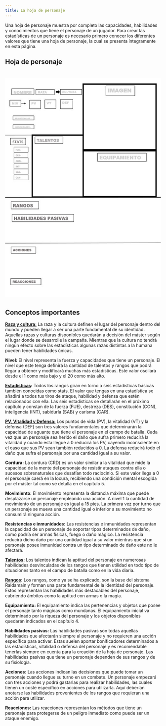 ```yaml
---
title: La hoja de personaje
---
```


Una hoja de personaje muestra por completo las capacidades, habilidades y conocimientos que tiene el personaje de un jugador. Para crear las estadísticas de un personaje es necesario primero conocer los diferentes valores que tiene una hoja de personaje, la cual se presenta íntegramente en esta página.

## Hoja de personaje

# <img src="hoja de personaje.jpg" style="zoom:150%;"/>

## Conceptos importantes

[**Raza y cultura:**](https://raldamain.com/rules/Crear%20personajes/razas%20y%20culturas.html) La raza y la cultura definen el lugar del personaje dentro del mundo y pueden llegar a ser una parte fundamental de su identidad. Aquellas razas y culturas disponibles quedarán a decisión del máster según el lugar donde se desarrolle la campaña. Mientras que la cultura no tendrá ningún efecto sobre las estadísticas algunas razas distintas a la humana pueden tener habilidades únicas.

**Nivel:** El nivel representa la fuerza y capacidades que tiene un personaje. El nivel que este tenga definirá la cantidad de talentos y rangos que podrá llegar a obtener y modificará muchas más estadísticas. Este valor oscilará desde el 1 como más bajo y el 20 como más alto.

**[Estadísticas](https://raldamain.com/rules/Crear%20personajes/crear%20personajes.html#las-seis-estadísticas):** Todos los rangos giran en torno a seis estadísticas básicas también conocidas como stats. El valor que tengas en una estadística se añadirá a todos tus tiros de ataque, habilidad y defensa que estén relacionados con ella. Las seis estadísticas se detallarán en el próximo capítulo y constan de la fuerza (FUE), destreza (DES), constitución (CON), inteligencia (INT), sabiduría (SAB) y carisma (CAR).

**[PV, Vitalidad y Defensa:](https://raldamain.com/rules/Crear%20personajes/crear%20personajes.html#pv-vitalidad-defensa-y-cordura)** Los puntos de vida (PV), la vitalidad (VT) y la defensa (DEF) son tres valores fundamentales que determinarán la capacidad de aguante que tiene el personaje en el campo de batalla. Cada vez que un personaje sea herido el daño que sufra primero reducirá la vitalidad y cuando esta llegue a 0 reducirá los PV, cayendo inconsciente en el caso que sus PV sean también reducidos a 0. La defensa reducirá todo el daño que sufra el personaje por una cantidad igual a su valor.

**Cordura:** La cordura (CRD) es un valor similar a la vitalidad que mide la capacidad de la mente del personaje de resistir ataques contra ella o sucesos sobrenaturales que desafían todo raciocinio. Si este valor llega a 0 el personaje caerá en la locura, recibiendo una condición mental escogida por el máster tal como se detalla en el capítulo 5.

**Movimiento:** El movimiento representa la distancia máxima que puede desplazarse un personaje empleando una acción. A nivel 1 la cantidad de movimiento de un personaje es igual a 15 pies. La primera vez por turno que un personaje se mueva una cantidad igual o inferior a su movimiento no consumirá ninguna acción. 

**Resistencias e inmunidades:** Las resistencias e inmunidades representan la capacidad de un personaje de soportar tipos determinados de daño, como podría ser armas físicas, fuego o daño mágico. La resistencia reducirá dicho daño por una cantidad igual a su valor mientras que si un personaje posee inmunidad contra un tipo determinado de daño este no le afectará.

**[Talentos](https://raldamain.com/rules/Crear%20personajes/crear%20personajes.html#talentos):** Los talentos indican la aptitud del personaje en numerosas habilidades desvinculadas de los rangos que tienen utilidad en todo tipo de situaciones tanto en el campo de batalla como en la vida diaria. 

**[Rangos](https://raldamain.com/rules/Crear%20personajes/crear%20personajes.html#rangos):** Los rangos, como ya se ha explicado, son la base del sistema Raldamain y forman una parte fundamental de la identidad del personaje. Estos representan las habilidades más destacables del personaje, cubriendo ámbitos como la aptitud con armas o la magia. 

**Equipamiento:** El equipamiento indica las pertenencias y objetos que posee el personaje tanto mágicas como mundanas. El equipamiento inicial va determinado por la riqueza del personaje y los objetos disponibles quedarán indicados en el capítulo 4.

**Habilidades pasivas:** Las habilidades pasivas son todas aquellas habilidades que afectarán siempre al personaje y no requieren una acción específica para activar. Estas suelen aportar bonificadores determinados a las estadísticas, vitalidad o defensa del personaje y es recomendable tenerlas siempre en cuenta para la creación de la hoja de personaje. Las habilidades pasivas que tiene un personaje dependen de sus rangos y de su fisiología.

**Acciones:** Las acciones indican las decisiones que puede tomar un personaje cuando llegue su turno en un combate. Un personaje empezará con tres acciones y podrá gastarlas para realizar habilidades, las cuales tienen un coste específico en acciones para utilizarla. Aquí deberían anotarse las habilidades provenientes de los rangos que requieran una acción para utilizar.

**Reacciones:** Las reacciones representan los métodos que tiene un personaje para protegerse de un peligro inmediato como puede ser un ataque enemigo. 

